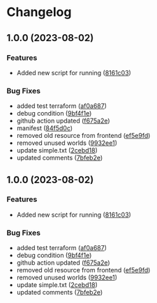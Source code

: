 # Changelog

## 1.0.0 (2023-08-02)


### Features

* Added new script for running ([8161c03](https://github.com/mykaua/github_action/commit/8161c0390fbb7ae17bfec7fac7488df90a4b807d))


### Bug Fixes

* added test terraform ([af0a687](https://github.com/mykaua/github_action/commit/af0a687eea8f26bf34087a5a2867b1bd4c33ac00))
* debug condition ([9bf4f1e](https://github.com/mykaua/github_action/commit/9bf4f1e7132b6dd91d47d49f9f08e1d55cfbdbe0))
* github action updated ([f675a2e](https://github.com/mykaua/github_action/commit/f675a2ea8552d8aa5fd6fc673aa0385184f8a6e6))
* manifest ([84f5d0c](https://github.com/mykaua/github_action/commit/84f5d0cfb736c5a9888d1105108a6d46da22bb1e))
* removed old resource from frontend ([ef5e9fd](https://github.com/mykaua/github_action/commit/ef5e9fdaa8e179f0d0b1998847255dd320571bf5))
* removed unused worlds ([9932ee1](https://github.com/mykaua/github_action/commit/9932ee101a7e9a097489537fe4aae5e9963d50d6))
* update simple.txt ([2cebd18](https://github.com/mykaua/github_action/commit/2cebd18e9093e8d0205b6e22253c715689da381c))
* updated comments ([7bfeb2e](https://github.com/mykaua/github_action/commit/7bfeb2ea8f08fdc41e30d7b8d707bef31f0b9ff6))

## 1.0.0 (2023-08-02)


### Features

* Added new script for running ([8161c03](https://github.com/mykaua/github_action/commit/8161c0390fbb7ae17bfec7fac7488df90a4b807d))


### Bug Fixes

* added test terraform ([af0a687](https://github.com/mykaua/github_action/commit/af0a687eea8f26bf34087a5a2867b1bd4c33ac00))
* debug condition ([9bf4f1e](https://github.com/mykaua/github_action/commit/9bf4f1e7132b6dd91d47d49f9f08e1d55cfbdbe0))
* github action updated ([f675a2e](https://github.com/mykaua/github_action/commit/f675a2ea8552d8aa5fd6fc673aa0385184f8a6e6))
* removed old resource from frontend ([ef5e9fd](https://github.com/mykaua/github_action/commit/ef5e9fdaa8e179f0d0b1998847255dd320571bf5))
* removed unused worlds ([9932ee1](https://github.com/mykaua/github_action/commit/9932ee101a7e9a097489537fe4aae5e9963d50d6))
* update simple.txt ([2cebd18](https://github.com/mykaua/github_action/commit/2cebd18e9093e8d0205b6e22253c715689da381c))
* updated comments ([7bfeb2e](https://github.com/mykaua/github_action/commit/7bfeb2ea8f08fdc41e30d7b8d707bef31f0b9ff6))
